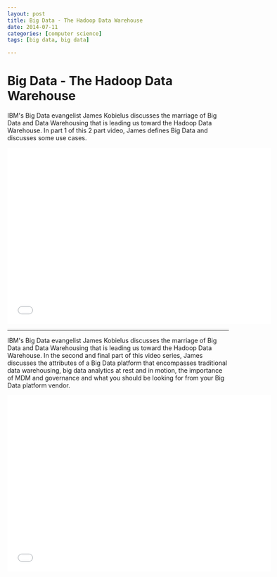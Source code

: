 ```yaml
---
layout: post
title: Big Data - The Hadoop Data Warehouse
date: 2014-07-11
categories: [computer science]
tags: [big data, big data]

---
```



# Big Data - The Hadoop Data Warehouse


IBM's Big Data evangelist James Kobielus discusses the marriage of Big Data and Data Warehousing that is leading us toward the Hadoop Data Warehouse. In part 1 of this 2 part video, James defines Big Data and discusses some use cases.

<iframe width="600" height="400" src="//www.youtube.com/embed/Rcxsj-5WjMQ" frameborder="0" allowfullscreen></iframe>

---

IBM's Big Data evangelist James Kobielus discusses the marriage of Big Data and Data Warehousing that is leading us toward the Hadoop Data Warehouse. In the second and final part of this video series, James discusses the attributes of a Big Data platform that encompasses traditional data warehousing, big data analytics at rest and in motion, the importance of MDM and governance and what you should be looking for from your Big Data platform vendor.

<iframe width="600" height="400" src="//www.youtube.com/embed/O8QokzzwbLE" frameborder="0" allowfullscreen></iframe>